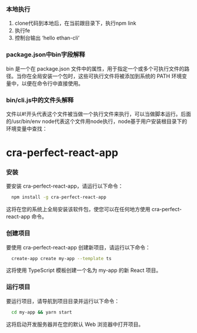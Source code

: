 ### 本地执行
1. clone代码到本地后，在当前跟目录下，执行npm link
2. 执行fe
3. 控制台输出 ‘hello ethan-cli‘

### package.json中bin字段解释
bin 是一个在 package.json 文件中的属性，用于指定一个或多个可执行文件的路径。当你在全局安装一个包时，这些可执行文件将被添加到系统的 PATH 环境变量中，以便在命令行中直接使用。

### bin/cli.js中的文件头解释
文件以#!开头代表这个文件被当做一个执行文件来执行，可以当做脚本运行。后面的/usr/bin/env node代表这个文件用node执行，node基于用户安装根目录下的环境变量中查找：




# cra-perfect-react-app
### 安装
要安装 cra-perfect-react-app，请运行以下命令：
```bash
  npm install -g cra-perfect-react-app

```
这将在您的系统上全局安装该软件包，使您可以在任何地方使用 cra-perfect-react-app 命令。

### 创建项目
要使用 cra-perfect-react-app 创建新项目，请运行以下命令：

```bash
  create-app create my-app --template ts

```
这将使用 TypeScript 模板创建一个名为 my-app 的新 React 项目。

### 运行项目
要运行项目，请导航到项目目录并运行以下命令：
```bash
  cd my-app && yarn start
```
这将启动开发服务器并在您的默认 Web 浏览器中打开项目。